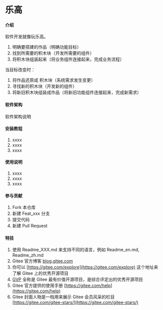 # 乐高

#### 介绍
软件开发就像玩乐高。
1. 明确要搭建的作品（明确功能目标）
2. 找到所需要的积木块（开发所需要的组件）
3. 将积木块组装起来（将业务组件连接起来，完成业务流程）

当目标改变时：
1. 将作品还原成 积木块（系统需求发生变更）
2. 寻找新的积木块（开发新的组件）
3. 将新旧积木块组装成作品（将新旧功能组件连接起来，完成新需求）

#### 软件架构
软件架构说明


#### 安装教程

1.  xxxx
2.  xxxx
3.  xxxx

#### 使用说明

1.  xxxx
2.  xxxx
3.  xxxx

#### 参与贡献

1.  Fork 本仓库
2.  新建 Feat_xxx 分支
3.  提交代码
4.  新建 Pull Request


#### 特技

1.  使用 Readme\_XXX.md 来支持不同的语言，例如 Readme\_en.md, Readme\_zh.md
2.  Gitee 官方博客 [blog.gitee.com](https://blog.gitee.com)
3.  你可以 [https://gitee.com/explore](https://gitee.com/explore) 这个地址来了解 Gitee 上的优秀开源项目
4.  [GVP](https://gitee.com/gvp) 全称是 Gitee 最有价值开源项目，是综合评定出的优秀开源项目
5.  Gitee 官方提供的使用手册 [https://gitee.com/help](https://gitee.com/help)
6.  Gitee 封面人物是一档用来展示 Gitee 会员风采的栏目 [https://gitee.com/gitee-stars/](https://gitee.com/gitee-stars/)
